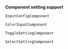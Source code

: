 **Component setting support**

```
InputConfigComponent

ColorInputComponent

ToggleSettingComponent

SelectSettingComponent
```
